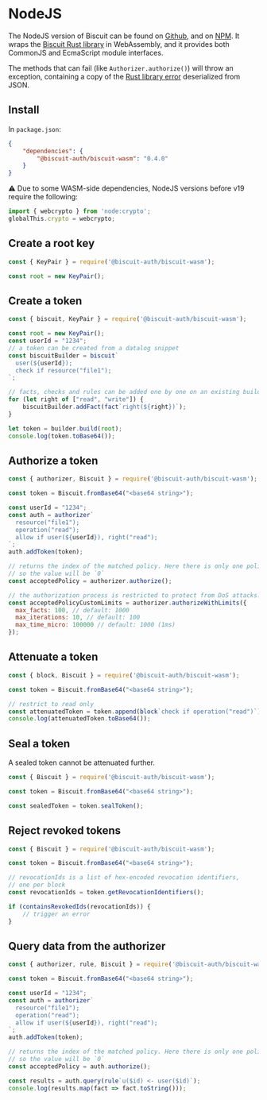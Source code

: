 # NodeJS

The NodeJS version of Biscuit can be found on [Github](https://github.com/biscuit-auth/biscuit-wasm),
and on [NPM](https://www.npmjs.com/package/@biscuit-auth/biscuit-wasm). It wraps the
[Biscuit Rust library](https://github.com/biscuit-auth/biscuit-rust) in WebAssembly, and it
provides both CommonJS and EcmaScript module interfaces.

The methods that can fail (like `Authorizer.authorize()`) will throw an exception, containing a
copy of the [Rust library error](https://docs.rs/biscuit-auth/latest/biscuit_auth/error/enum.Token.html)
deserialized from JSON.

## Install

In `package.json`:

```json
{
    "dependencies": {
        "@biscuit-auth/biscuit-wasm": "0.4.0"
    }
}
```

⚠️ Due to some WASM-side dependencies, NodeJS versions before v19 require the following:

```js
import { webcrypto } from 'node:crypto';
globalThis.crypto = webcrypto;
```

## Create a root key

```javascript
const { KeyPair } = require('@biscuit-auth/biscuit-wasm');

const root = new KeyPair();
```

## Create a token

```javascript
const { biscuit, KeyPair } = require('@biscuit-auth/biscuit-wasm');

const root = new KeyPair();
const userId = "1234";
// a token can be created from a datalog snippet
const biscuitBuilder = biscuit`
  user(${userId});
  check if resource("file1");
`;

// facts, checks and rules can be added one by one on an existing builder.
for (let right of ["read", "write"]) {
    biscuitBuilder.addFact(fact`right(${right})`);
}

let token = builder.build(root);
console.log(token.toBase64());
```

## Authorize a token

```javascript
const { authorizer, Biscuit } = require('@biscuit-auth/biscuit-wasm');

const token = Biscuit.fromBase64("<base64 string>");

const userId = "1234";
const auth = authorizer`
  resource("file1");
  operation("read");
  allow if user(${userId}), right("read");
`;
auth.addToken(token);

// returns the index of the matched policy. Here there is only one policy,
// so the value will be `0`
const acceptedPolicy = authorizer.authorize();

// the authorization process is restricted to protect from DoS attacks. The restrictions can be configured
const acceptedPolicyCustomLimits = authorizer.authorizeWithLimits({
  max_facts: 100, // default: 1000
  max_iterations: 10, // default: 100
  max_time_micro: 100000 // default: 1000 (1ms)
});
```

## Attenuate a token

```javascript
const { block, Biscuit } = require('@biscuit-auth/biscuit-wasm');

const token = Biscuit.fromBase64("<base64 string>");

// restrict to read only
const attenuatedToken = token.append(block`check if operation("read")`);
console.log(attenuatedToken.toBase64());
```

## Seal a token

A sealed token cannot be attenuated further.

```javascript
const { Biscuit } = require('@biscuit-auth/biscuit-wasm');

const token = Biscuit.fromBase64("<base64 string>");

const sealedToken = token.sealToken();
```

## Reject revoked tokens


```javascript
const { Biscuit } = require('@biscuit-auth/biscuit-wasm');

const token = Biscuit.fromBase64("<base64 string>");

// revocationIds is a list of hex-encoded revocation identifiers,
// one per block
const revocationIds = token.getRevocationIdentifiers();

if (containsRevokedIds(revocationIds)) {
    // trigger an error
}

```

## Query data from the authorizer

```javascript
const { authorizer, rule, Biscuit } = require('@biscuit-auth/biscuit-wasm');

const token = Biscuit.fromBase64("<base64 string>");

const userId = "1234";
const auth = authorizer`
  resource("file1");
  operation("read");
  allow if user(${userId}), right("read");
`;
auth.addToken(token);

// returns the index of the matched policy. Here there is only one policy,
// so the value will be `0`
const acceptedPolicy = auth.authorize();

const results = auth.query(rule`u($id) <- user($id)`);
console.log(results.map(fact => fact.toString()));
```
